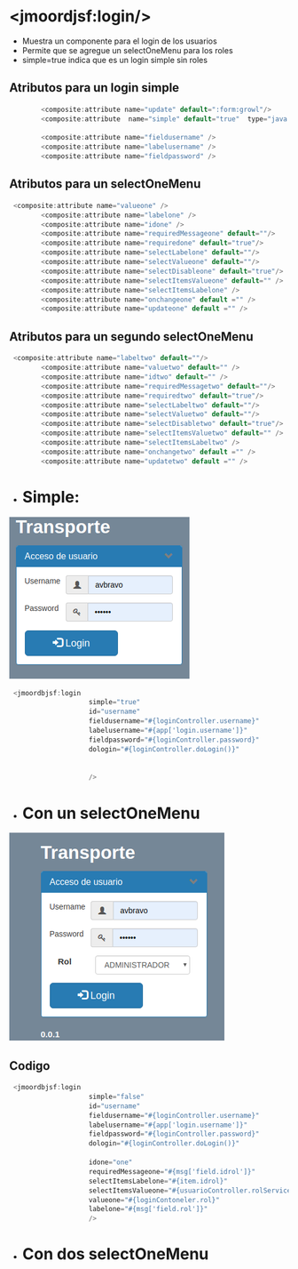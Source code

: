 # &lt;jmoordjsf:login/&gt;

* Muestra un componente para el login de los usuarios
* Permite que se agregue un selectOneMenu para los roles
* simple=true indica que es un login simple sin roles

## Atributos para un login simple

```java
        <composite:attribute name="update" default=":form:growl"/>
        <composite:attribute  name="simple" default="true"  type="java.lang.Boolean"/>

        <composite:attribute name="fieldusername" />
        <composite:attribute name="labelusername" />
        <composite:attribute name="fieldpassword" />
```

## Atributos para un selectOneMenu

```java
 <composite:attribute name="valueone" />
        <composite:attribute name="labelone" />
        <composite:attribute name="idone" />
        <composite:attribute name="requiredMessageone" default=""/>
        <composite:attribute name="requiredone" default="true"/>                 
        <composite:attribute name="selectLabelone" default=""/>
        <composite:attribute name="selectValueone" default=""/>
        <composite:attribute name="selectDisableone" default="true"/>
        <composite:attribute name="selectItemsValueone" default="" />
        <composite:attribute name="selectItemsLabelone" />
        <composite:attribute name="onchangeone" default ="" />
        <composite:attribute name="updateone" default ="" />
```

## 

## 

## Atributos para un segundo selectOneMenu

```java
 <composite:attribute name="labeltwo" default=""/>
        <composite:attribute name="valuetwo" default="" />
        <composite:attribute name="idtwo" default="" />
        <composite:attribute name="requiredMessagetwo" default=""/>
        <composite:attribute name="requiredtwo" default="true"/>                 
        <composite:attribute name="selectLabeltwo" default=""/>
        <composite:attribute name="selectValuetwo" default=""/>
        <composite:attribute name="selectDisabletwo" default="true"/>
        <composite:attribute name="selectItemsValuetwo" default="" />
        <composite:attribute name="selectItemsLabeltwo" />
        <composite:attribute name="onchangetwo" default ="" />
        <composite:attribute name="updatetwo" default ="" />
```

* # Simple:

![](/assets/simplre.png)

```java
 <jmoordbjsf:login
                    simple="true"
                    id="username"
                    fieldusername="#{loginController.username}"
                    labelusername="#{app['login.username']}"
                    fieldpassword="#{loginController.password}"
                    dologin="#{loginController.doLogin()}"


                    />
```

* # Con un selectOneMenu

![](/assets/login.png)

## Codigo

```java
 <jmoordbjsf:login
                    simple="false"
                    id="username"
                    fieldusername="#{loginController.username}"
                    labelusername="#{app['login.username']}"
                    fieldpassword="#{loginController.password}"
                    dologin="#{loginController.doLogin()}"

                    idone="one"
                    requiredMessageone="#{msg['field.idrol']}"
                    selectItemsLabelone="#{item.idrol}"
                    selectItemsValueone="#{usuarioController.rolServices.rolList}"
                    valueone="#{loginContoneler.rol}"
                    labelone="#{msg['field.rol']}"
                    />
```





* # Con dos selectOneMenu

# 



